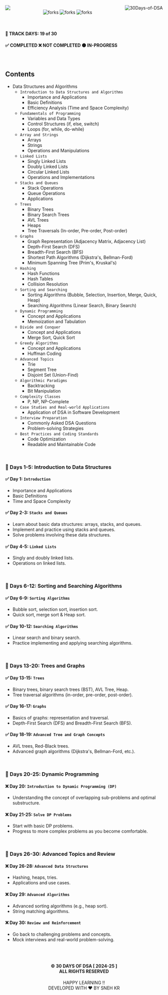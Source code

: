 <img  align="left" src="https://git-visitors.vercel.app/api/snehkr/30Days-of-DSA">

<img align="right" alt="30Days-of-DSA"  src="https://socialify.git.ci/snehkr/30Days-of-DSA/image?description=1&font=Bitter&forks=1&issues=1&language=1&logo=https://miro.medium.com/v2/resize:fit:350/0*xmecyKNlbZKinBDs.png&name=1&pattern=Circuit%20Board&pulls=1&stargazers=1&theme=Dark" />

<p align="center">
  <img src="https://forthebadge.com/images/badges/built-with-love.svg" alt="forks"/>
  <img src="https://forthebadge.com/images/badges/made-with-c-plus-plus.svg" alt="forks"/>
  <img src="https://forthebadge.com/images/badges/makes-people-smile.svg" alt="forks"/>
</p>

</br>

#### 📅 TRACK DAYS: 19 of 30

#### ✅ COMPLETED ❌ NOT COMPLETED 🟠 IN-PROGRESS

</br>

## Contents

- Data Structures and Algorithms
  - `Introduction to Data Structures and Algorithms`
    - Importance and Applications
    - Basic Definitions
    - Efficiency Analysis (Time and Space Complexity)
  - `Fundamentals of Programming`
    - Variables and Data Types
    - Control Structures (if, else, switch)
    - Loops (for, while, do-while)
  - `Array and Strings`
    - Arrays
    - Strings
    - Operations and Manipulations
  - `Linked Lists`
    - Singly Linked Lists
    - Doubly Linked Lists
    - Circular Linked Lists
    - Operations and Implementations
  - `Stacks and Queues`
    - Stack Operations
    - Queue Operations
    - Applications
  - `Trees`
    - Binary Trees
    - Binary Search Trees
    - AVL Trees
    - Heaps
    - Tree Traversals (In-order, Pre-order, Post-order)
  - `Graphs`
    - Graph Representation (Adjacency Matrix, Adjacency List)
    - Depth-First Search (DFS)
    - Breadth-First Search (BFS)
    - Shortest Path Algorithms (Dijkstra's, Bellman-Ford)
    - Minimum Spanning Tree (Prim's, Kruskal's)
  - `Hashing`
    - Hash Functions
    - Hash Tables
    - Collision Resolution
  - `Sorting and Searching`
    - Sorting Algorithms (Bubble, Selection, Insertion, Merge, Quick, Heap)
    - Searching Algorithms (Linear Search, Binary Search)
  - `Dynamic Programming`
    - Concept and Applications
    - Memoization and Tabulation
  - `Divide and Conquer`
    - Concept and Applications
    - Merge Sort, Quick Sort
  - `Greedy Algorithms`
    - Concept and Applications
    - Huffman Coding
  - `Advanced Topics`
    - Trie
    - Segment Tree
    - Disjoint Set (Union-Find)
  - `Algorithmic Paradigms`
    - Backtracking
    - Bit Manipulation
  - `Complexity Classes`
    - P, NP, NP-Complete
  - `Case Studies and Real-world Applications`
    - Application of DSA in Software Development
  - `Interview Preparation`
    - Commonly Asked DSA Questions
    - Problem-solving Strategies
  - `Best Practices and Coding Standards`
    - Code Optimization
    - Readable and Maintainable Code

</br>

### 📅 Days 1-5: Introduction to Data Structures

#### ✅ Day 1: `Introduction`

- Importance and Applications
- Basic Definitions
- Time and Space Complexity

#### ✅ Day 2-3: `Stacks and Queues`

- Learn about basic data structures: arrays, stacks, and queues.
- Implement and practice using stacks and queues.
- Solve problems involving these data structures.

#### ✅ Day 4-5: `Linked Lists`

- Singly and doubly linked lists.
- Operations on linked lists.

</br>

### 📅 Days 6-12: Sorting and Searching Algorithms

#### ✅ Day 6-9: `Sorting Algorithms`

- Bubble sort, selection sort, insertion sort.
- Quick sort, merge sort & Heap sort.

#### ✅ Day 10-12: `Searching Algorithms`

- Linear search and binary search.
- Practice implementing and applying searching algorithms.

</br>

### 📅 Days 13-20: Trees and Graphs

#### ✅ Day 13-15: `Trees`

- Binary trees, binary search trees (BST), AVL Tree, Heap.
- Tree traversal algorithms (in-order, pre-order, post-order).

#### ✅ Day 16-17: `Graphs`

- Basics of graphs: representation and traversal.
- Depth-First Search (DFS) and Breadth-First Search (BFS).

#### ✅ Day 18-19: `Advanced Tree and Graph Concepts`

- AVL trees, Red-Black trees.
- Advanced graph algorithms (Dijkstra's, Bellman-Ford, etc.).

</br>

### 📅 Days 20-25: Dynamic Programming

#### ❌ Day 20: `Introduction to Dynamic Programming (DP)`

- Understanding the concept of overlapping sub-problems and optimal substructure.

#### ❌ Day 21-25: `Solve DP Problems`

- Start with basic DP problems.
- Progress to more complex problems as you become comfortable.

</br>

### 📅 Days 26-30: Advanced Topics and Review

#### ❌ Day 26-28: `Advanced Data Structures`

- Hashing, heaps, tries.
- Applications and use cases.

#### ❌ Day 29: `Advanced Algorithms`

- Advanced sorting algorithms (e.g., heap sort).
- String matching algorithms.

#### ❌ Day 30: `Review and Reinforcement`

- Go back to challenging problems and concepts.
- Mock interviews and real-world problem-solving.

</br></br>

<h4 align="center">
  © 30 DAYS OF DSA [ 2024-25 ] </br>
  ALL RIGHTS RESERVED
</h4>

<p align="center">
  HAPPY LEARNING !!</br>
  DEVELOPED WITH ❤️ BY SNEH KR 
</p>
